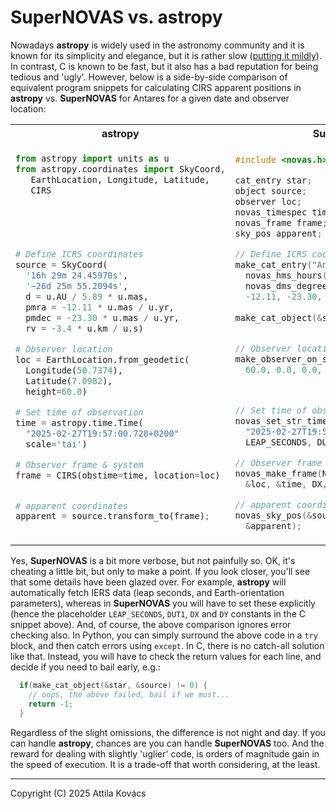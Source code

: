 # SuperNOVAS vs. astropy

Nowadays __astropy__ is widely used in the astronomy community and it is known for its simplicity and elegance, but it 
is rather slow ([putting it mildly](https://github.com/Smithsonian/SuperNOVAS#benchmarks)). In contrast, C is known to 
be fast, but it also has a bad reputation for being tedious and 'ugly'. However, below is a side-by-side comparison of 
equivalent program snippets for calculating CIRS apparent positions in __astropy__ vs. __SuperNOVAS__ for Antares for a 
given date and observer location:

<table>
<tr>
<th><b>astropy</b></th>
<th><b>SuperNOVAS</b></th>
</tr>
<tr>
<td>

```python
from astropy import units as u
from astropy.coordinates import SkyCoord,
   EarthLocation, Longitude, Latitude,
   CIRS
   
   
   
   
   
# Define ICRS coordinates
source = SkyCoord(
  '16h 29m 24.45970s', 
  '−26d 25m 55.2094s',
  d = u.AU / 5.89 * u.mas,
  pmra = -12.11 * u.mas / u.yr,
  pmdec = -23.30 * u.mas / u.yr,
  rv = -3.4 * u.km / u.s)

# Observer location
loc = EarthLocation.from_geodetic(
  Longitude(50.7374), 
  Latitude(7.0982), 
  height=60.0)

# Set time of observation
time = astropy.time.Time(
  "2025-02-27T19:57:00.728+0200"
  scale='tai')

# Observer frame & system
frame = CIRS(obstime=time, location=loc)


# apparent coordinates
apparent = source.transform_to(frame);
 
```

</td>
<td>

```c
#include <novas.h>

cat_entry star;
object source;
observer loc;
novas_timespec time;
novas_frame frame;
sky_pos apparent;

// Define ICRS coordinates
make_cat_entry("Antares", "ICRS", 1, 
  novas_hms_hours("16h 29m 24.45970s"), 
  novas_dms_degrees("−26d 25m 55.2094s"),
  -12.11, -23.30, 5.89, -3.4, &star);
  
make_cat_object(&star, &source);


// Observer location
make_observer_on_surface(50.7374, 7.0982, 
  60.0, 0.0, 0.0, &loc);



// Set time of observation
novas_set_str_time(NOVAS_TAI,
  "2025-02-27T19:57:00.728+0200", 
  LEAP_SECONDS, DUT1, &time);

// Observer frame
novas_make_frame(NOVAS_FULL_ACCURACY, 
  &loc, &time, DX, DY, &frame);

// apparent coordinates in system
novas_sky_pos(&source, &frame, NOVAS_CIRS, 
  &apparent);
```

</td>
</tr>
</table>

Yes, __SuperNOVAS__ is a bit more verbose, but not painfully so. OK, it's cheating a little bit, but only to make a 
point. If you look closer, you'll see that some details have been glazed over. For example, __astropy__  will 
automatically fetch IERS data (leap seconds, and Earth-orientation parameters), whereas in __SuperNOVAS__ you will 
have to set these explicitly (hence the placeholder `LEAP_SECONDS`, `DUT1`, `DX` and `DY` constants in the C snippet 
above). And, of course, the above comparison ignores error checking also. In Python, you can simply surround the above 
code in a `try` block, and then catch errors using `except`. In C, there is no catch-all solution like that. Instead, 
you will have to check the return values for each line, and decide if you need to bail early, e.g.:

```c
  if(make_cat_object(&star, &source) != 0) {
    // oops, the above failed, bail if we must...
    return -1;
  }
``` 

Regardless of the slight omissions, the difference is not night and day. If you can handle __astropy__, chances are 
you can handle __SuperNOVAS__ too. And the reward for dealing with slightly 'uglier' code, is orders of magnitude gain 
in the speed of execution. It is a trade-off that worth considering, at the least.

-----------------------------------------------------------------------------
Copyright (C) 2025 Attila Kovács


